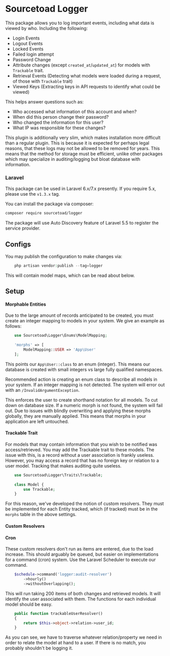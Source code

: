 # Sourcetoad Logger

This package allows you to log important events, including what data is viewed by who. Including the following:

 * Login Events
 * Logout Events
 * Locked Events
 * Failed login attempt
 * Password Change
 * Attribute changes (except `created_at`/`updated_at`) for models with `Trackable` trait.
 * Retrieval Events (Detecting what models were loaded during a request, of those with `Trackable` trait)
 * Viewed Keys (Extracting keys in API requests to identify what could be viewed)
 
This helps answer questions such as:

 * Who accessed what information of this account and when?
 * When did this person change their password?
 * Who changed the information for this user?
 * What IP was responsible for these changes?
 
This plugin is additionally very slim, which makes installation more difficult than a regular plugin. This is because it is expected for perhaps legal reasons, that these logs may not be allowed to be removed for years. 
This means that the method for storage must be efficient, unlike other packages which may specialize in auditing/logging but bloat database with information.

### Laravel

This package can be used in Laravel 6.x/7.x presently. If you require 5.x, please use the `v1.3.x` tag.

You can install the package via composer:

``` bash
composer require sourcetoad/logger
```

The package will use Auto Discovery feature of Laravel 5.5 to register the service provider.

## Configs
You may publish the configuration to make changes via:

```php
    php artisan vendor:publish --tag=logger
```

This will contain model maps, which can be read about below.

## Setup

#### Morphable Entities
Due to the large amount of records anticipated to be created, you must create an integer mapping to models in your system. We give an example as follows:

```php
    use Sourcetoad\Logger\Enums\ModelMapping;
 
    'morphs' => [
        ModelMapping::USER => 'App\User'
    ];
```

This points our `App\User::class` to an enum (integer). This means our database is created with small integers vs large fully qualified namespaces.

Recommended action is creating an enum class to describe all models in your system. If an integer mapping is not detected. The system will error out with an `/InvalidArgumentException`.

This enforces the user to create shorthand notation for all models. To cut down on database size. If a numeric morph is not found, the system will fail out. Due to issues with blindly overwriting and applying these morphs globally, they are manually applied. This means that morphs in your application are left untouched.

#### Trackable Trait
For models that may contain information that you wish to be notified was access/retrieved. You may add the Trackable trait to these models. The issue with this, is a record without a user association is frankly useless. However, you may access a record that has no foreign key or relation to a user model. Tracking that makes auditing quite useless.

```php
    use Sourcetoad\Logger\Traits\Trackable;
  
    class Model {
        use Trackable;
    }
```

For this reason, we've developed the notion of custom resolvers. They must be implemented for each Entity tracked, which (if tracked) must be in the `morphs` table in the above settings.

#### Custom Resolvers

#### Cron
These custom resolvers don't run as items are entered, due to the load increase. This should arguably be queued, but easier on implementations for a command (cron) system. Use the Laravel Scheduler to execute our command.

```php
    $schedule->command('logger:audit-resolver')
        ->hourly()
        ->withoutOverlapping();
```

This will run taking 200 items of both changes and retrieved models. It will identify the user associated with them. The functions for each individual model should be easy.

```php
    public function trackableUserResolver()
    {
        return $this->object->relation->user_id;
    }
```

As you can see, we have to traverse whatever relation/property we need in order to relate the model at hand to a user. If there is no match, you probably shouldn't be logging it.
